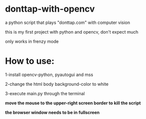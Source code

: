 # donttap-with-opencv
a python script that plays "donttap.com" with computer vision

this is my first project with python and opencv, don't expect much

only works in frenzy mode
# How to use:
1-install opencv-python, pyautogui and mss

2-change the html body background-color to white

3-execute main.py through the terminal

**move the mouse to the upper-right screen border to kill the script**

**the browser window needs to be in fullscreen**
